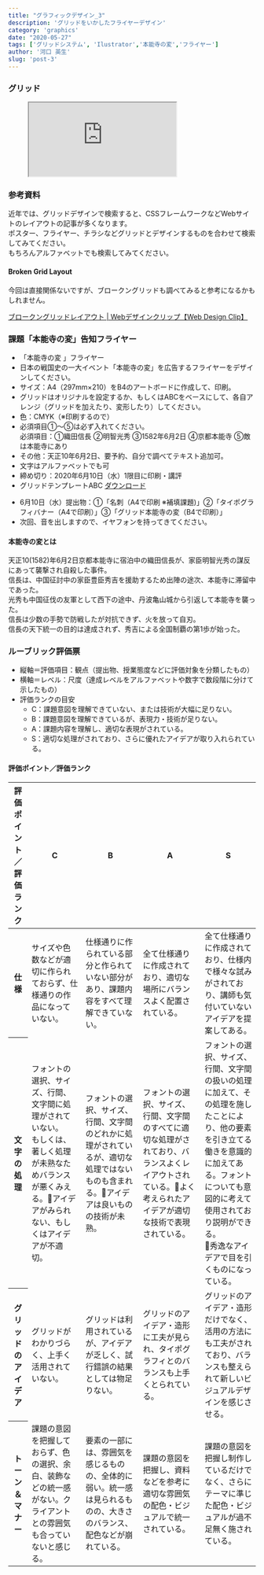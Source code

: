 ```yaml
---
title: "グラフィックデザイン_3"
description: 'グリッドをいかしたフライヤーデザイン'
category: 'graphics'
date: "2020-05-27"
tags: ['グリッドシステム', 'Ilustrator','本能寺の変','フライヤー']
author: '河口 英生'
slug: 'post-3'
---
```

<div class="post-section">
<h3 class="title is-5" >グリッド</h3>
<figure class="is-fullwidth slide">
  <iframe src="https://drive.google.com/file/d/1zupAoUoHzr4g2_51TVqd4mrWsup7yaIP/preview"></iframe>
</figure>

<div class="post-section">
<h3 class="title is-5">参考資料</h3>

近年では、グリッドデザインで検索すると、CSSフレームワークなどWebサイトのレイアウトの記事が多くなります。  
ポスター、フライヤー、チラシなどグリッドとデザインするものを合わせて検索してみてください。  
もちろんアルファベットでも検索してみてください。

<h4 class="title is-6">Broken Grid Layout</h4>
今回は直接関係ないですが、ブロークングリッドも調べてみると参考になるかもしれません。

[ブロークングリッドレイアウト | Webデザインクリップ【Web Design Clip】](https://www.webdesignclip.com/tag/broken-grid-layout/)

</div>


<div class="post-section">
<h3 class="title is-5" >課題「本能寺の変」告知フライヤー</h3>

+ 「本能寺の変 」フライヤー
+ 日本の戦国史の一大イベント「本能寺の変」を広告するフライヤーをデザインしてください。
+ サイズ：A4（297mm×210）をB4のアートボードに作成して、印刷。
+ グリッドはオリジナルを設定するか、もしくはABCをベースにして、各自アレンジ（グリッドを加えたり、変形したり）してください。
+ 色：CMYK（※印刷するので）
+ 必須項目①〜⑤は必ず入れてください。<br>
必須項目：①織田信長 ②明智光秀 ③1582年6月2日 ④京都本能寺 ⑤敵は本能寺にあり
+ その他：天正10年6月2日、要予約、自分で調べてテキスト追加可。
+ 文字はアルファベットでも可
+ 締め切り：2020年6月10日（水）1限目に印刷・講評
+ グリッドテンプレートABC [ダウンロード](https://drive.google.com/open?id=1r-h_u70iZ6njJf_5AOB-clEaf16uVSd-)
- 6月10日（水）提出物：①「名刺（A4で印刷 ※補填課題)」②「タイポグラフィバナー（A4で印刷）」③「グリッド本能寺の変（B4で印刷）」
- 次回、音を出しますので、イヤフォンを持ってきてください。

<h4 class="title is-6">本能寺の変とは</h4>

天正10(1582)年6月2日京都本能寺に宿泊中の織田信長が、家臣明智光秀の謀反にあって襲撃され自殺した事件。  
信長は、中国征討中の家臣豊臣秀吉を援助するため出陣の途次、本能寺に滞留中であった。  
光秀も中国征伐の友軍として西下の途中、丹波亀山城から引返して本能寺を襲った。  
信長は少数の手勢で防戦したが対抗できず、火を放って自刃。  
信長の天下統一の目的は達成されず、秀吉による全国制覇の第1歩が始った。

</div>
<div class="post-section">
<h3 class="title is-5">ルーブリック評価票</h3>

+ 縦軸＝評価項目：観点（提出物、授業態度などに評価対象を分類したもの）
+ 横軸＝レベル：尺度（達成レベルをアルファベットや数字で数段階に分けて示したもの）
+ 評価ランクの目安
  + C：課題意図を理解できていない、または技術が大幅に足りない。
  + B：課題意図を理解できているが、表現力・技術が足りない。
  + A：課題内容を理解し、適切な表現がされている。
  + S：適切な処理がされており、さらに優れたアイデアが取り入れられている。

<h4 class="title is-6">評価ポイント／評価ランク</h4>
<table class="table is-bordered is-striped is-narrow is-fullwidth">
<thead class="table-top">
    <tr>
        <th>評価ポイント／評価ランク</th>
        <th>C</th>
        <th>B</th>
        <th>A</th>
        <th>S</th>
    </tr>
</thead>
<tbody>
    <tr>
        <th>仕様</th>
        <td>サイズや色数などが適切に作られておらず、仕様通りの作品になっていない。</td>
        <td>仕様通りに作られている部分と作られていない部分があり、課題内容をすべて理解できていない。</td>
        <td>全て仕様通りに作成されており、適切な場所にバランスよく配置されている。</td>
        <td>全て仕様通りに作成されており、仕様内で様々な試みがされており、講師も気付いていないアイデアを提案してある。</td>
    </tr>
    <tr>
        <th>文字の処理</th>
        <td>フォントの選択、サイズ、行間、文字間に処理がされていない。<br>
        もしくは、著しく処理が未熟なためバランスが悪くみえる。アイデアがみられない、もしくはアイデアが不適切。</td>
        <td>フォントの選択、サイズ、行間、文字間のどれかに処理がされているが、適切な処理ではないものも含まれる。アイデアは良いものの技術が未熟。</td>
        <td>フォントの選択、サイズ、行間、文字間のすべてに適切な処理がされており、バランスよくレイアウトされている。よく考えられたアイデアが適切な技術で表現されている。</td>
        <td>フォントの選択、サイズ、行間、文字間の扱いの処理に加えて、その処理を施したことにより、他の要素を引き立てる働きを意識的に加えてある。フォントについても意図的に考えて使用されており説明ができる。<br>
        秀逸なアイデアで目を引くものになっている。</td>
    </tr>
    <tr>
        <th>グリッドのアイデア</th>
        <td>グリッドがわかりづらく、上手く活用されていない。</td>
        <td>グリッドは利用されているが、アイデアが乏しく、試行錯誤の結果としては物足りない。</td>
        <td>グリッドのアイデア・造形に工夫が見られ、タイポグラフィとのバランスも上手くとられている。</td>
        <td>グリッドのアイデア・造形だけでなく、活用の方法にも工夫がされており、バランスも整えられて新しいビジュアルデザインを感じさせる。</td>
    </tr>
    <tr>
        <th>トーン＆マナー</th>
        <td>課題の意図を把握しておらず、色の選択、余白、装飾などの統一感がない。クライアントとの雰囲気も合っていないと感じる。</td>
        <td>要素の一部には、雰囲気を感じるものの、全体的に弱い。統一感は見られるものの、大きさのバランス、配色などが崩れている。</td>
        <td>課題の意図を把握し、資料などを参考に適切な雰囲気の配色・ビジュアルで統一されている。</td>
        <td>課題の意図を把握し制作しているだけでなく、さらにテーマに準じた配色・ビジュアルが過不足無く施されている。</td>
    </tr>
</tbody>
</table>
</div>